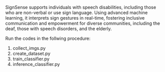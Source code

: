 SignSense supports individuals with speech disabilities, including those who are non-verbal or use sign language. Using advanced machine learning, it interprets sign gestures in real-time, fostering inclusive communication and empowerment for diverse communities, including the deaf, those with speech disorders, and the elderly.

Run the codes in the follwing procedure:
1. collect_imgs.py
2. create_dataset.py
3. train_classifier.py
4. inference_classifier.py
